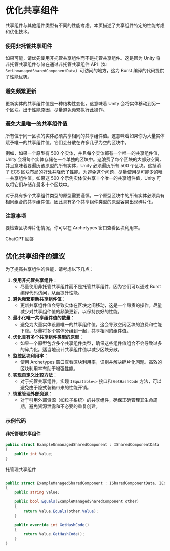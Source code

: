 # 优化共享组件

共享组件与其他组件类型有不同的性能考虑。本页描述了共享组件特定的性能考虑和优化技术。

### 使用非托管共享组件

如果可能，请优先使用非托管共享组件而不是托管共享组件。这是因为 Unity 将非托管共享组件存储在通过非托管共享组件 API（如 `SetUnmanagedSharedComponentData`）可访问的地方，这为 Burst 编译的代码提供了性能优势。

### 避免频繁更新

更新实体的共享组件值是一种结构性变化，这意味着 Unity 会将实体移动到另一个区块。出于性能原因，尽量避免频繁执行此操作。

### 避免大量唯一的共享组件值

所有位于同一区块的实体必须共享相同的共享组件值。这意味着如果你为大量实体赋予唯一的共享组件值，它们会分散在许多几乎为空的区块中。

例如，如果一个原型有 500 个实体，并且每个实体都有一个唯一的共享组件值，Unity 会将每个实体存储在一个单独的区块中。这浪费了每个区块的大部分空间，并且意味着要遍历该原型的所有实体，Unity 必须遍历所有 500 个区块。这抵消了 ECS 区块布局的好处并降低了性能。为避免这个问题，尽量使用尽可能少的唯一共享组件值。如果这 500 个示例实体仅共享十个唯一的共享组件值，Unity 可以将它们存储在最多十个区块中。

对于具有多个共享组件类型的原型需要谨慎。一个原型区块中的所有实体必须具有相同组合的共享组件值，因此具有多个共享组件类型的原型容易出现碎片化。

### 注意事项

要检查区块碎片化情况，你可以在 Archetypes 窗口查看区块利用率。





ChatCPT 回答

## 优化共享组件的建议

为了提高共享组件的性能，请考虑以下几点：

1. **使用非托管共享组件**：
   * 尽量使用非托管共享组件而不是托管共享组件，因为它们可以通过 Burst 编译代码访问，从而提升性能。
2. **避免频繁更新共享组件值**：
   * 更新共享组件值会导致实体在区块之间移动，这是一个昂贵的操作。尽量减少对共享组件值的频繁更新，以保持良好的性能。
3. **最小化唯一共享组件值的数量**：
   * 避免为大量实体设置唯一的共享组件值。这会导致空闲区块的浪费和性能下降。尽量将多个实体分组到一起，共享相同的组件值。
4. **优化具有多个共享组件类型的原型**：
   * 如果一个原型包含多个共享组件类型，确保这些组件值组合不会导致过多的碎片化。适当地设计共享组件值以减少区块分散。
5. **监控区块利用率**：
   * 使用 Archetypes 窗口查看区块利用率，识别并解决碎片化问题。高效的区块利用率有助于增强性能。
6. **实现自定义比较方法**：
   * 对于托管共享组件，实现 `IEquatable<>` 接口和 `GetHashCode` 方法，可以避免由于隐式装箱带来的性能开销。
7. **慎重管理外部资源**：
   * 对于引用外部资源（如粒子系统）的共享组件，确保正确管理其生命周期，避免资源泄露和不必要的重复创建。

### 示例代码

#### 非托管理共享组件

```csharp
public struct ExampleUnmanagedSharedComponent : ISharedComponentData
{
    public int Value;
}


```

托管理共享组件

```csharp

public struct ExampleManagedSharedComponent : ISharedComponentData, IEquatable<ExampleManagedSharedComponent>
{
    public string Value;

    public bool Equals(ExampleManagedSharedComponent other)
    {
        return Value.Equals(other.Value);
    }

    public override int GetHashCode()
    {
        return Value.GetHashCode();
    }
}
```
